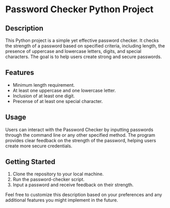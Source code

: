 # Password Checker Python Project 

## Description 

This Python project is a simple yet effective password checker. It checks the strength of a password based on specified criteria, including length, the presence of uppercase and lowercase letters, digits, and special characters. The goal is to help users create strong and secure passwords.

## Features 
- Minimum length requirement.
- At least one uppercase and one lowercase letter.
- Inclusion of at least one digit.
- Precense of at least one special character.

## Usage 
Users can interact with the Password Checker by inputting passwords through the command line or any other specified method. The program provides clear feedback on the strength of the password, helping users create more secure credentials.

## Getting Started
1. Clone the repository to your local machine.
2. Run the password-checker script.
3. Input a password and receive feedback on their strength.

Feel free to customize this description based on your preferences and any additional features you might implement in the future.



